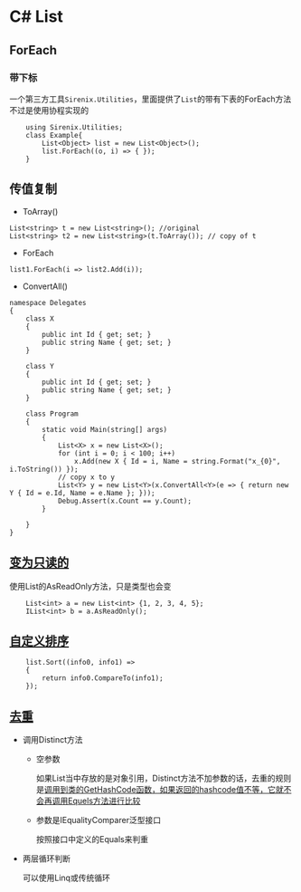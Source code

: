 # C\# List

## ForEach

### 带下标

一个第三方工具`Sirenix.Utilities`，里面提供了`List`的带有下表的ForEach方法 不过是使用协程实现的

```text
    using Sirenix.Utilities;
    class Example{
        List<Object> list = new List<Object>();
        list.ForEach((o, i) => { });
    }
```

## 传值复制

* ToArray\(\)

```text
List<string> t = new List<string>(); //original
List<string> t2 = new List<string>(t.ToArray()); // copy of t
```

* ForEach

`list1.ForEach(i => list2.Add(i));`

* ConvertAll\(\)

```text
namespace Delegates
{
    class X
    {
        public int Id { get; set; }
        public string Name { get; set; }
    }

    class Y
    {
        public int Id { get; set; }
        public string Name { get; set; }
    }

    class Program
    {
        static void Main(string[] args)
        {
            List<X> x = new List<X>();
            for (int i = 0; i < 100; i++)
                x.Add(new X { Id = i, Name = string.Format("x_{0}", i.ToString()) });
            // copy x to y
            List<Y> y = new List<Y>(x.ConvertAll<Y>(e => { return new Y { Id = e.Id, Name = e.Name }; }));
            Debug.Assert(x.Count == y.Count);
        }

    }
}
```

## [变为只读的](https://www.jb51.net/article/40688.htm)

使用List的AsReadOnly方法，只是类型也会变

```text
    List<int> a = new List<int> {1, 2, 3, 4, 5}; 
    IList<int> b = a.AsReadOnly();
```

## [自定义排序](https://msdn.microsoft.com/zh-cn/library/234b841s%28v=vs.110%29.aspx)

```text
    list.Sort((info0, info1) =>
    {
        return info0.CompareTo(info1);
    });
```

## [去重](https://blog.csdn.net/lishuangquan1987/article/details/76096022)

* 调用Distinct方法
  * 空参数

    如果List当中存放的是对象引用，Distinct方法不加参数的话，去重的规则是[调用到类的GetHashCode函数，如果返回的hashcode值不等，它就不会再调用Equels方法进行比较](https://www.cnblogs.com/xiashengwang/archive/2013/03/04/2942555.html)

  * 参数是IEqualityComparer泛型接口

    按照接口中定义的Equals来判重
* 两层循环判断

  可以使用Linq或传统循环

